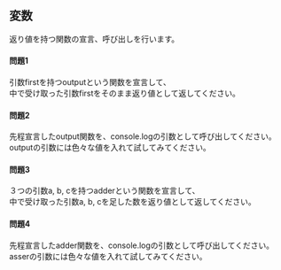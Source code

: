 ## 変数

返り値を持つ関数の宣言、呼び出しを行います。


#### 問題1
引数firstを持つoutputという関数を宣言して、  
中で受け取った引数firstをそのまま返り値として返してください。  

#### 問題2
先程宣言したoutput関数を、console.logの引数として呼び出してください。  
outputの引数には色々な値を入れて試してみてください。

#### 問題3
３つの引数a, b, cを持つadderという関数を宣言して、  
中で受け取った引数a, b, cを足した数を返り値として返してください。  

#### 問題4
先程宣言したadder関数を、console.logの引数として呼び出してください。  
asserの引数には色々な値を入れて試してみてください。


